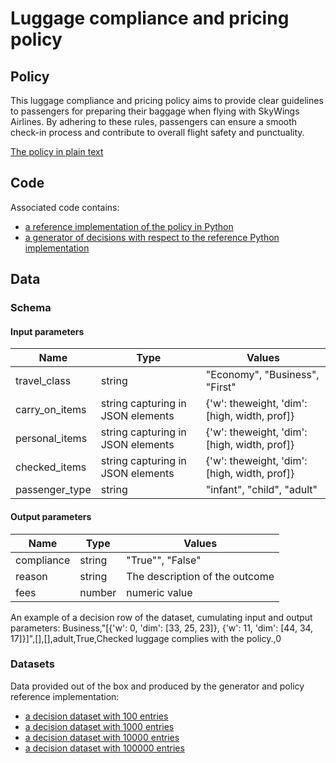 # Luggage compliance and pricing policy 


## Policy
This luggage compliance and pricing policy aims to provide clear guidelines to passengers for preparing their baggage when flying with SkyWings Airlines. By adhering to these rules, passengers can ensure a smooth check-in process and contribute to overall flight safety and punctuality.

[The policy in plain text](luggage_policy.txt)

## Code
Associated code contains:
- [a reference implementation of the policy in Python](luggage_policy.py)
- [a generator of decisions with respect to the reference Python implementation](luggage_policy_decision_generator.py)

## Data
### Schema
#### Input parameters
| Name | Type  | Values |
|-------|--------|------|
| travel_class | string  | "Economy", "Business", "First" |
| carry_on_items | string capturing in JSON elements  | {'w': theweight, 'dim': [high, width, prof]} |
| personal_items | string capturing in JSON elements  | {'w': theweight, 'dim': [high, width, prof]} |
| checked_items | string capturing in JSON elements  | {'w': theweight, 'dim': [high, width, prof]} |
| passenger_type | string  | "infant", "child", "adult" |

#### Output parameters
| Name | Type  | Values |
|-------|--------|------|
| compliance | string  | "True"", "False" |
| reason | string | The description of the outcome|
| fees | number | numeric value |

An example of a decision row of the dataset, cumulating input and output parameters: Business,"[{'w': 0, 'dim': [33, 25, 23]}, {'w': 11, 'dim': [44, 34, 17]}]",[],[],adult,True,Checked luggage complies with the policy.,0

### Datasets
Data provided out of the box and produced by the generator and policy reference implementation:
- [a decision dataset with 100 entries](luggage_policy_decisions_100.csv)
- [a decision dataset with 1000 entries](luggage_policy_decisions_1K.csv)
- [a decision dataset with 10000 entries](luggage_policy_decisions_10K.csv)
- [a decision dataset with 100000 entries](luggage_policy_decisions_100K.csv)